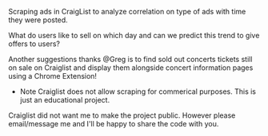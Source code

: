 Scraping ads in CraigList to analyze correlation on type of ads with time they were posted.

What do users like to sell on which day and can we predict this trend to give offers to users?

Another suggestions thanks @Greg  is to find sold out concerts tickets still on sale on Craiglist
and display them alongside concert information pages using a Chrome Extension!

- Note Craiglist does not allow scraping for commerical purposes. This is just an educational project.

Craiglist did not want me to make the project public. However please email/message me and I'll be happy to share the code with you.

